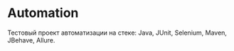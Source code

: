 # Automation
Тестовый проект автоматизации на стеке: Java, JUnit, Selenium, Maven, JBehave, Allure.
